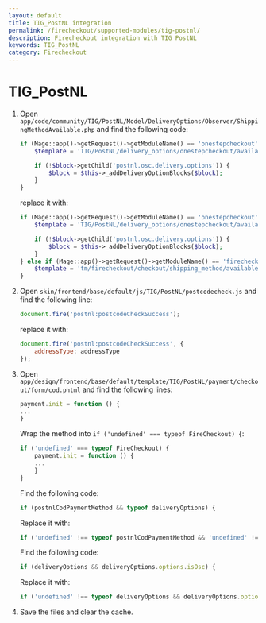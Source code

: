 ```yaml
---
layout: default
title: TIG_PostNL integration
permalink: /firecheckout/supported-modules/tig-postnl/
description: Firecheckout integration with TIG PostNL
keywords: TIG_PostNL
category: Firecheckout
---
```


# TIG_PostNL

 1. Open `app/code/community/TIG/PostNL/Model/DeliveryOptions/Observer/ShippingMethodAvailable.php`
 and find the following code:

    ```php
    if (Mage::app()->getRequest()->getModuleName() == 'onestepcheckout') {
        $template = 'TIG/PostNL/delivery_options/onestepcheckout/available.phtml';

        if (!$block->getChild('postnl.osc.delivery.options')) {
            $block = $this->_addDeliveryOptionBlocks($block);
        }
    }
    ```

    replace it with:

    ```php
    if (Mage::app()->getRequest()->getModuleName() == 'onestepcheckout') {
        $template = 'TIG/PostNL/delivery_options/onestepcheckout/available.phtml';

        if (!$block->getChild('postnl.osc.delivery.options')) {
            $block = $this->_addDeliveryOptionBlocks($block);
        }
    } else if (Mage::app()->getRequest()->getModuleName() == 'firecheckout') {
        $template = 'tm/firecheckout/checkout/shipping_method/available.phtml';
    }
    ```

 2. Open `skin/frontend/base/default/js/TIG/PostNL/postcodecheck.js` and find
 the following line:

    ```javascript
    document.fire('postnl:postcodeCheckSuccess');
    ```

    replace it with:

    ```javascript
    document.fire('postnl:postcodeCheckSuccess', {
        addressType: addressType
    });
    ```

 3. Open `app/design/frontend/base/default/template/TIG/PostNL/payment/checkout/form/cod.phtml`
 and find the following lines:

    ```javascript
    payment.init = function () {
    ...
    }
    ```

    Wrap the method into `if ('undefined' === typeof FireCheckout) {`:

    ```javascript
    if ('undefined' === typeof FireCheckout) {
        payment.init = function () {
        ...
        }
    }
    ```

    Find the following code:

    ```javascript
    if (postnlCodPaymentMethod && typeof deliveryOptions) {
    ```

    Replace it with:

    ```javascript
    if ('undefined' !== typeof postnlCodPaymentMethod && 'undefined' !== typeof deliveryOptions) {
    ```

    Find the following code:

    ```javascript
    if (deliveryOptions && deliveryOptions.options.isOsc) {
    ```

    Replace it with:

    ```javascript
    if ('undefined' !== typeof deliveryOptions && deliveryOptions.options.isOsc) {
    ```

 4. Save the files and clear the cache.
